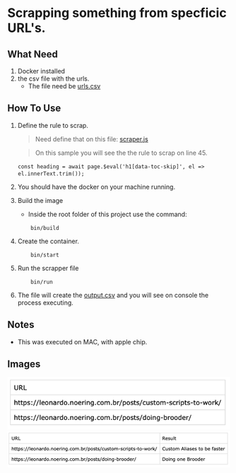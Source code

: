 # Scrapping something from specficic URL's.


## What Need

1) Docker installed
2) the csv file with the urls.
    - The file need be [urls.csv](https://github.com/lnoering/web_scrapping/blob/main/urls.csv)

## How To Use

1)  Define the rule to scrap.
    
    > Need define that on this file: [scraper.js](https://github.com/lnoering/web_scrapping/blob/main/scraper.js)
    
    > On this sample you will see the the rule to scrap on line 45.
    ```code
    const heading = await page.$eval('h1[data-toc-skip]', el => el.innerText.trim());
    ```

2) You should have the docker on your machine running.

3) Build the image
    - Inside the root folder of this project use the command:
    ```code
        bin/build
    ```

4) Create the container.
    ```code
        bin/start
    ```

5) Run the scrapper file
    ```code
        bin/run
    ```

6) The file will create the [output.csv](https://github.com/lnoering/web_scrapping/blob/main/output.csv) and you will see on console the process executing.

## Notes

- This was executed on MAC, with apple chip.


## Images

![urls.csv](https://github.com/lnoering/web_scrapping/blob/main/image/urls.csv.png)
![output.csv](https://github.com/lnoering/web_scrapping/blob/main/image/output.csv.png)
